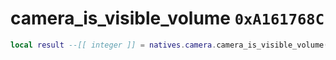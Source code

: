 # camera_is_visible_volume `0xA161768C`

```lua
local result --[[ integer ]] = natives.camera.camera_is_visible_volume(_unk0 --[[ integer ]], _unk1 --[[ integer ]], _unk2 --[[ integer ]], _unk3 --[[ integer ]], _unk4 --[[ integer ]], _unk5 --[[ integer ]], _unk6 --[[ integer ]])
```